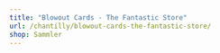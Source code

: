 ```yaml
---
title: "Blowout Cards - The Fantastic Store"
url: /chantilly/blowout-cards-the-fantastic-store/
shop: Sammler
---
```

